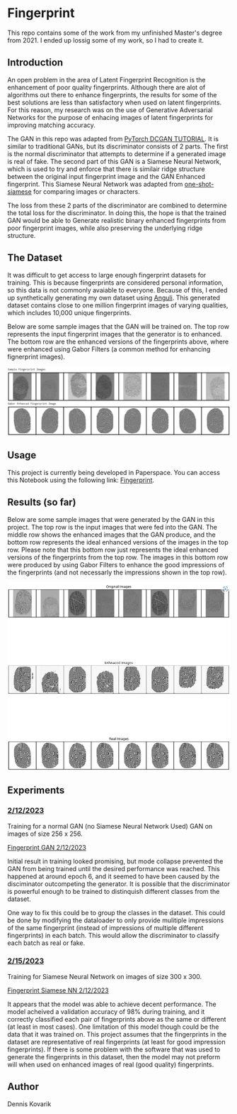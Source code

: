 # Fingerprint

This repo contains some of the work from my unfinished Master's degree from 2021. I ended up lossig some of my work, so I had to create it. 

## Introduction
An open problem in the area of Latent Fingerprint Recognition is the enhancement of poor quality fingerprints. Although there are alot of algorithms out there to enhance fingerprints, the results for some of the best solutions are less than satisfactory when used on latent fingerprints. For this reason, my research was on the use of Generative Adversarial Networks for the purpose of enhacing images of latent fingerprints for improving matching accuracy.

The GAN in this repo was adapted from [PyTorch DCGAN TUTORIAL](https://pytorch.org/tutorials/beginner/dcgan_faces_tutorial.html). It is similar to traditional GANs, but its discriminator consists of 2 parts. The first is the normal discriminator that attempts to determine if a generated image is real of fake. The second part of this GAN is a Siamese Neural Network, which is used to try and enforce that there is similair ridge structure between the original input fingerprint image and the GAN Enhanced fingerprint. This Siamese Neural Network was adapted from [one-shot-siamese](https://github.com/kevinzakka/one-shot-siamese) for comparing images or characters.

The loss from these 2 parts of the discriminator are combined to determine the total loss for the discriminator. In doing this, the hope is that the trained GAN would be able to Generate realistic binary enhanced fingerprints from poor fingerprint images, while also preserving the underlying ridge structure.

## The Dataset
It was difficult to get access to large enough fingerprint datasets for training. This is because fingerprints are considered personal information, so this data is not commonly avaiable to everyone. Because of this, I ended up synthetically generating my own dataset using [Anguli](https://dsl.cds.iisc.ac.in/projects/Anguli/). This generated dataset contains close to one million fingerprint images of varying qualities, which includes 10,000 unique fingerprints. 

Below are some sample images that the GAN will be trained on. The top row represents the input fingerprint images that the generator is to enhanced. The bottom row are the enhanced versions of the fingerprints above, where were enhanced using Gabor Filters (a common method for enhancing fignerprint images).

![Sample Images](https://github.com/denkovarik/Fingerprint/blob/main/images/datasetSample.PNG)

## Usage
This project is currently being developed in Paperspace. You can access this Notebook using the following link: [Fingerprint](https://console.paperspace.com/denkovarik123/notebook/r8krvughxoashik).

## Results (so far)
Below are some sample images that were generated by the GAN in this project. The top row is the input images that were fed into the GAN. The middle row shows the enhanced images that the GAN produce, and the bottom row represents the ideal enhanced versions of the images in the top row. Please note that this bottom row just represents the ideal enhanced versions of the fingerprints from the top row. The images in this bottom row were produced by using Gabor Filters to enhance the good impressions of the fingerprints (and not necessarly the impressions shown in the top row).

![Sample Results](https://github.com/denkovarik/Fingerprint/blob/Dev/images/generated%20fingerprints.PNG)

## Experiments
### <ins>2/12/2023</ins>  
Training for a normal GAN (no Siamese Neural Network Used) GAN on images of size 256 x 256.    

[Fingerprint GAN 2/12/2023](https://denkovarik.github.io/Fingerprint/Experiments/Fingerprint%20GAN_20230212.html)  

Initial result in training looked promising, but mode collapse prevented the GAN from being trained until the desired performance was reached. This happened at around epoch 6, and it seemed to have been caused by the disciminator outcompeting the generator. It is possible that the discriminator is powerful enough to be trained to distinquish different classes from the dataset.  

One way to fix this could be to group the classes in the dataset. This could be done by modifying the dataloader to only provide mulitiple impressions of the same fingerprint (instead of impressions of multiple different fingerprints) in each batch. This would allow the discriminator to classify each batch as real or fake. 

### <ins>2/15/2023</ins>  
Training for Siamese Neural Network on images of size 300 x 300.    

[Fingerprint Siamese NN 2/12/2023](https://denkovarik.github.io/Fingerprint/Experiments/Fingerprint%20Siamese%20Neural%20Network_20230215.html)  

It appears that the model was able to achieve decent performance. The model acheived a validation accuracy of 98% during training, and it correctly classified each pair of fingerprints above as the same or different (at least in most cases). One limitation of this model though could be the data that it was trained on. This project assumes that the fingerprints in the dataset are representative of real fingerprints (at least for good impression fingerprints). If there is some problem with the software that was used to generate the fingerprints in this dataset, then the model may not preform will when used on enhanced images of real (good quality) fingerprints.

## Author
Dennis Kovarik
